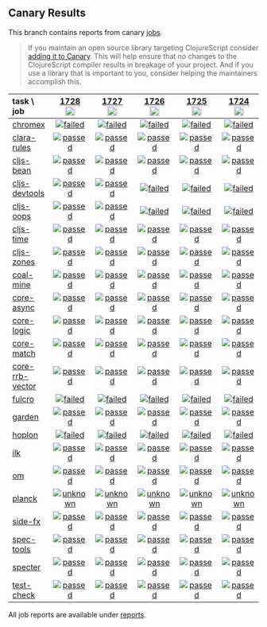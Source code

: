 ## Canary Results

This branch contains reports from canary [jobs](https://github.com/cljs-oss/canary/tree/jobs).

> If you maintain an open source library targeting ClojureScript consider [adding it to Canary](https://github.com/cljs-oss/canary/tree/master#how-to-participate). This will help ensure that no changes to the ClojureScript compiler results in breakage of your project. And if you use a library that is important to you, consider helping the maintainers accomplish this.

[//]: # (begin_overview_table)

| task \ job | <a href="reports/2021/03/25/job-001728-1.10.843-3fdaabed" title="job #1728&#xA;&#xA;job&#xA;&#xA;requested by BinaryAge Bot (@babot) on 2021-03-25T11:09:29Z">1728<br/><img width=20 height=20 src="https://avatars.githubusercontent.com/u/1476765?v=4&s=60"></a> | <a href="reports/2021/03/24/job-001727-1.10.843-3fdaabed" title="job #1727&#xA;&#xA;job&#xA;&#xA;requested by BinaryAge Bot (@babot) on 2021-03-24T11:12:36Z">1727<br/><img width=20 height=20 src="https://avatars.githubusercontent.com/u/1476765?v=4&s=60"></a> | <a href="reports/2021/03/23/job-001726-1.10.843-3fdaabed" title="job #1726&#xA;&#xA;job&#xA;&#xA;requested by BinaryAge Bot (@babot) on 2021-03-23T11:08:09Z">1726<br/><img width=20 height=20 src="https://avatars.githubusercontent.com/u/1476765?v=4&s=60"></a> | <a href="reports/2021/03/22/job-001725-1.10.843-3fdaabed" title="job #1725&#xA;&#xA;job&#xA;&#xA;requested by BinaryAge Bot (@babot) on 2021-03-22T11:08:18Z">1725<br/><img width=20 height=20 src="https://avatars.githubusercontent.com/u/1476765?v=4&s=60"></a> | <a href="reports/2021/03/21/job-001724-1.10.843-3fdaabed" title="job #1724&#xA;&#xA;job&#xA;&#xA;requested by BinaryAge Bot (@babot) on 2021-03-21T11:13:28Z">1724<br/><img width=20 height=20 src="https://avatars.githubusercontent.com/u/1476765?v=4&s=60"></a> | <a href="reports/2021/03/19/job-001722-1.10.843-3fdaabed" title="job #1722&#xA;&#xA;job&#xA;&#xA;requested by BinaryAge Bot (@babot) on 2021-03-19T11:10:19Z">1722<br/><img width=20 height=20 src="https://avatars.githubusercontent.com/u/1476765?v=4&s=60"></a> | <a href="reports/2021/03/17/job-001720-1.10.843-3fdaabed" title="job #1720&#xA;&#xA;job&#xA;&#xA;requested by BinaryAge Bot (@babot) on 2021-03-17T11:08:16Z">1720<br/><img width=20 height=20 src="https://avatars.githubusercontent.com/u/1476765?v=4&s=60"></a> | <a href="reports/2021/03/16/job-001719-1.10.839-a1fb2048" title="job #1719&#xA;&#xA;job&#xA;&#xA;requested by BinaryAge Bot (@babot) on 2021-03-16T11:08:22Z">1719<br/><img width=20 height=20 src="https://avatars.githubusercontent.com/u/1476765?v=4&s=60"></a> | <a href="reports/2021/03/15/job-001718-1.10.837-afbc4874" title="job #1718&#xA;&#xA;job&#xA;&#xA;requested by BinaryAge Bot (@babot) on 2021-03-15T11:08:03Z">1718<br/><img width=20 height=20 src="https://avatars.githubusercontent.com/u/1476765?v=4&s=60"></a> | <a href="reports/2021/03/14/job-001717-1.10.837-afbc4874" title="job #1717&#xA;&#xA;job&#xA;&#xA;requested by BinaryAge Bot (@babot) on 2021-03-14T11:08:11Z">1717<br/><img width=20 height=20 src="https://avatars.githubusercontent.com/u/1476765?v=4&s=60"></a> |
| :--- | :---: | :---: | :---: | :---: | :---: | :---: | :---: | :---: | :---: | :---: |
| [chromex](https://github.com/binaryage/chromex) | <a href="reports/2021/03/25/job-001728-1.10.843-3fdaabed#-chromex"><img title="failed" src="http://box.binaryage.com/s-failed.svg"><a> | <a href="reports/2021/03/24/job-001727-1.10.843-3fdaabed#-chromex"><img title="failed" src="http://box.binaryage.com/s-failed.svg"><a> | <a href="reports/2021/03/23/job-001726-1.10.843-3fdaabed#-chromex"><img title="failed" src="http://box.binaryage.com/s-failed.svg"><a> | <a href="reports/2021/03/22/job-001725-1.10.843-3fdaabed#-chromex"><img title="failed" src="http://box.binaryage.com/s-failed.svg"><a> | <a href="reports/2021/03/21/job-001724-1.10.843-3fdaabed#-chromex"><img title="failed" src="http://box.binaryage.com/s-failed.svg"><a> | <a href="reports/2021/03/19/job-001722-1.10.843-3fdaabed#-chromex"><img title="failed" src="http://box.binaryage.com/s-failed.svg"><a> | <a href="reports/2021/03/17/job-001720-1.10.843-3fdaabed#-chromex"><img title="failed" src="http://box.binaryage.com/s-failed.svg"><a> | <a href="reports/2021/03/16/job-001719-1.10.839-a1fb2048#-chromex"><img title="failed" src="http://box.binaryage.com/s-failed.svg"><a> | <a href="reports/2021/03/15/job-001718-1.10.837-afbc4874#-chromex"><img title="failed" src="http://box.binaryage.com/s-failed.svg"><a> | <a href="reports/2021/03/14/job-001717-1.10.837-afbc4874#-chromex"><img title="failed" src="http://box.binaryage.com/s-failed.svg"><a> |
| [clara-rules](https://github.com/cerner/clara-rules) | <a href="reports/2021/03/25/job-001728-1.10.843-3fdaabed#-clara-rules"><img title="passed" src="http://box.binaryage.com/s-passed.svg"><a> | <a href="reports/2021/03/24/job-001727-1.10.843-3fdaabed#-clara-rules"><img title="passed" src="http://box.binaryage.com/s-passed.svg"><a> | <a href="reports/2021/03/23/job-001726-1.10.843-3fdaabed#-clara-rules"><img title="passed" src="http://box.binaryage.com/s-passed.svg"><a> | <a href="reports/2021/03/22/job-001725-1.10.843-3fdaabed#-clara-rules"><img title="passed" src="http://box.binaryage.com/s-passed.svg"><a> | <a href="reports/2021/03/21/job-001724-1.10.843-3fdaabed#-clara-rules"><img title="passed" src="http://box.binaryage.com/s-passed.svg"><a> | <a href="reports/2021/03/19/job-001722-1.10.843-3fdaabed#-clara-rules"><img title="passed" src="http://box.binaryage.com/s-passed.svg"><a> | <a href="reports/2021/03/17/job-001720-1.10.843-3fdaabed#-clara-rules"><img title="passed" src="http://box.binaryage.com/s-passed.svg"><a> | <a href="reports/2021/03/16/job-001719-1.10.839-a1fb2048#-clara-rules"><img title="passed" src="http://box.binaryage.com/s-passed.svg"><a> | <a href="reports/2021/03/15/job-001718-1.10.837-afbc4874#-clara-rules"><img title="passed" src="http://box.binaryage.com/s-passed.svg"><a> | <a href="reports/2021/03/14/job-001717-1.10.837-afbc4874#-clara-rules"><img title="passed" src="http://box.binaryage.com/s-passed.svg"><a> |
| [cljs-bean](https://github.com/mfikes/cljs-bean) | <a href="reports/2021/03/25/job-001728-1.10.843-3fdaabed#-cljs-bean"><img title="passed" src="http://box.binaryage.com/s-passed.svg"><a> | <a href="reports/2021/03/24/job-001727-1.10.843-3fdaabed#-cljs-bean"><img title="passed" src="http://box.binaryage.com/s-passed.svg"><a> | <a href="reports/2021/03/23/job-001726-1.10.843-3fdaabed#-cljs-bean"><img title="passed" src="http://box.binaryage.com/s-passed.svg"><a> | <a href="reports/2021/03/22/job-001725-1.10.843-3fdaabed#-cljs-bean"><img title="passed" src="http://box.binaryage.com/s-passed.svg"><a> | <a href="reports/2021/03/21/job-001724-1.10.843-3fdaabed#-cljs-bean"><img title="passed" src="http://box.binaryage.com/s-passed.svg"><a> | <a href="reports/2021/03/19/job-001722-1.10.843-3fdaabed#-cljs-bean"><img title="passed" src="http://box.binaryage.com/s-passed.svg"><a> | <a href="reports/2021/03/17/job-001720-1.10.843-3fdaabed#-cljs-bean"><img title="passed" src="http://box.binaryage.com/s-passed.svg"><a> | <a href="reports/2021/03/16/job-001719-1.10.839-a1fb2048#-cljs-bean"><img title="passed" src="http://box.binaryage.com/s-passed.svg"><a> | <a href="reports/2021/03/15/job-001718-1.10.837-afbc4874#-cljs-bean"><img title="passed" src="http://box.binaryage.com/s-passed.svg"><a> | <a href="reports/2021/03/14/job-001717-1.10.837-afbc4874#-cljs-bean"><img title="passed" src="http://box.binaryage.com/s-passed.svg"><a> |
| [cljs-devtools](https://github.com/binaryage/cljs-devtools) | <a href="reports/2021/03/25/job-001728-1.10.843-3fdaabed#-cljs-devtools"><img title="passed" src="http://box.binaryage.com/s-passed.svg"><a> | <a href="reports/2021/03/24/job-001727-1.10.843-3fdaabed#-cljs-devtools"><img title="passed" src="http://box.binaryage.com/s-passed.svg"><a> | <a href="reports/2021/03/23/job-001726-1.10.843-3fdaabed#-cljs-devtools"><img title="failed" src="http://box.binaryage.com/s-failed.svg"><a> | <a href="reports/2021/03/22/job-001725-1.10.843-3fdaabed#-cljs-devtools"><img title="failed" src="http://box.binaryage.com/s-failed.svg"><a> | <a href="reports/2021/03/21/job-001724-1.10.843-3fdaabed#-cljs-devtools"><img title="failed" src="http://box.binaryage.com/s-failed.svg"><a> | <a href="reports/2021/03/19/job-001722-1.10.843-3fdaabed#-cljs-devtools"><img title="failed" src="http://box.binaryage.com/s-failed.svg"><a> | <a href="reports/2021/03/17/job-001720-1.10.843-3fdaabed#-cljs-devtools"><img title="failed" src="http://box.binaryage.com/s-failed.svg"><a> | <a href="reports/2021/03/16/job-001719-1.10.839-a1fb2048#-cljs-devtools"><img title="failed" src="http://box.binaryage.com/s-failed.svg"><a> | <a href="reports/2021/03/15/job-001718-1.10.837-afbc4874#-cljs-devtools"><img title="failed" src="http://box.binaryage.com/s-failed.svg"><a> | <a href="reports/2021/03/14/job-001717-1.10.837-afbc4874#-cljs-devtools"><img title="failed" src="http://box.binaryage.com/s-failed.svg"><a> |
| [cljs-oops](https://github.com/binaryage/cljs-oops) | <a href="reports/2021/03/25/job-001728-1.10.843-3fdaabed#-cljs-oops"><img title="passed" src="http://box.binaryage.com/s-passed.svg"><a> | <a href="reports/2021/03/24/job-001727-1.10.843-3fdaabed#-cljs-oops"><img title="passed" src="http://box.binaryage.com/s-passed.svg"><a> | <a href="reports/2021/03/23/job-001726-1.10.843-3fdaabed#-cljs-oops"><img title="failed" src="http://box.binaryage.com/s-failed.svg"><a> | <a href="reports/2021/03/22/job-001725-1.10.843-3fdaabed#-cljs-oops"><img title="failed" src="http://box.binaryage.com/s-failed.svg"><a> | <a href="reports/2021/03/21/job-001724-1.10.843-3fdaabed#-cljs-oops"><img title="failed" src="http://box.binaryage.com/s-failed.svg"><a> | <a href="reports/2021/03/19/job-001722-1.10.843-3fdaabed#-cljs-oops"><img title="failed" src="http://box.binaryage.com/s-failed.svg"><a> | <a href="reports/2021/03/17/job-001720-1.10.843-3fdaabed#-cljs-oops"><img title="failed" src="http://box.binaryage.com/s-failed.svg"><a> | <a href="reports/2021/03/16/job-001719-1.10.839-a1fb2048#-cljs-oops"><img title="failed" src="http://box.binaryage.com/s-failed.svg"><a> | <a href="reports/2021/03/15/job-001718-1.10.837-afbc4874#-cljs-oops"><img title="failed" src="http://box.binaryage.com/s-failed.svg"><a> | <a href="reports/2021/03/14/job-001717-1.10.837-afbc4874#-cljs-oops"><img title="failed" src="http://box.binaryage.com/s-failed.svg"><a> |
| [cljs-time](https://github.com/andrewmcveigh/cljs-time) | <a href="reports/2021/03/25/job-001728-1.10.843-3fdaabed#-cljs-time"><img title="passed" src="http://box.binaryage.com/s-passed.svg"><a> | <a href="reports/2021/03/24/job-001727-1.10.843-3fdaabed#-cljs-time"><img title="passed" src="http://box.binaryage.com/s-passed.svg"><a> | <a href="reports/2021/03/23/job-001726-1.10.843-3fdaabed#-cljs-time"><img title="passed" src="http://box.binaryage.com/s-passed.svg"><a> | <a href="reports/2021/03/22/job-001725-1.10.843-3fdaabed#-cljs-time"><img title="passed" src="http://box.binaryage.com/s-passed.svg"><a> | <a href="reports/2021/03/21/job-001724-1.10.843-3fdaabed#-cljs-time"><img title="passed" src="http://box.binaryage.com/s-passed.svg"><a> | <a href="reports/2021/03/19/job-001722-1.10.843-3fdaabed#-cljs-time"><img title="passed" src="http://box.binaryage.com/s-passed.svg"><a> | <a href="reports/2021/03/17/job-001720-1.10.843-3fdaabed#-cljs-time"><img title="passed" src="http://box.binaryage.com/s-passed.svg"><a> | <a href="reports/2021/03/16/job-001719-1.10.839-a1fb2048#-cljs-time"><img title="passed" src="http://box.binaryage.com/s-passed.svg"><a> | <a href="reports/2021/03/15/job-001718-1.10.837-afbc4874#-cljs-time"><img title="passed" src="http://box.binaryage.com/s-passed.svg"><a> | <a href="reports/2021/03/14/job-001717-1.10.837-afbc4874#-cljs-time"><img title="passed" src="http://box.binaryage.com/s-passed.svg"><a> |
| [cljs-zones](https://github.com/binaryage/cljs-zones) | <a href="reports/2021/03/25/job-001728-1.10.843-3fdaabed#-cljs-zones"><img title="passed" src="http://box.binaryage.com/s-passed.svg"><a> | <a href="reports/2021/03/24/job-001727-1.10.843-3fdaabed#-cljs-zones"><img title="passed" src="http://box.binaryage.com/s-passed.svg"><a> | <a href="reports/2021/03/23/job-001726-1.10.843-3fdaabed#-cljs-zones"><img title="passed" src="http://box.binaryage.com/s-passed.svg"><a> | <a href="reports/2021/03/22/job-001725-1.10.843-3fdaabed#-cljs-zones"><img title="passed" src="http://box.binaryage.com/s-passed.svg"><a> | <a href="reports/2021/03/21/job-001724-1.10.843-3fdaabed#-cljs-zones"><img title="passed" src="http://box.binaryage.com/s-passed.svg"><a> | <a href="reports/2021/03/19/job-001722-1.10.843-3fdaabed#-cljs-zones"><img title="passed" src="http://box.binaryage.com/s-passed.svg"><a> | <a href="reports/2021/03/17/job-001720-1.10.843-3fdaabed#-cljs-zones"><img title="passed" src="http://box.binaryage.com/s-passed.svg"><a> | <a href="reports/2021/03/16/job-001719-1.10.839-a1fb2048#-cljs-zones"><img title="passed" src="http://box.binaryage.com/s-passed.svg"><a> | <a href="reports/2021/03/15/job-001718-1.10.837-afbc4874#-cljs-zones"><img title="passed" src="http://box.binaryage.com/s-passed.svg"><a> | <a href="reports/2021/03/14/job-001717-1.10.837-afbc4874#-cljs-zones"><img title="passed" src="http://box.binaryage.com/s-passed.svg"><a> |
| [coal-mine](https://github.com/mfikes/coal-mine) | <a href="reports/2021/03/25/job-001728-1.10.843-3fdaabed#-coal-mine"><img title="passed" src="http://box.binaryage.com/s-passed.svg"><a> | <a href="reports/2021/03/24/job-001727-1.10.843-3fdaabed#-coal-mine"><img title="passed" src="http://box.binaryage.com/s-passed.svg"><a> | <a href="reports/2021/03/23/job-001726-1.10.843-3fdaabed#-coal-mine"><img title="passed" src="http://box.binaryage.com/s-passed.svg"><a> | <a href="reports/2021/03/22/job-001725-1.10.843-3fdaabed#-coal-mine"><img title="passed" src="http://box.binaryage.com/s-passed.svg"><a> | <a href="reports/2021/03/21/job-001724-1.10.843-3fdaabed#-coal-mine"><img title="passed" src="http://box.binaryage.com/s-passed.svg"><a> | <a href="reports/2021/03/19/job-001722-1.10.843-3fdaabed#-coal-mine"><img title="passed" src="http://box.binaryage.com/s-passed.svg"><a> | <a href="reports/2021/03/17/job-001720-1.10.843-3fdaabed#-coal-mine"><img title="passed" src="http://box.binaryage.com/s-passed.svg"><a> | <a href="reports/2021/03/16/job-001719-1.10.839-a1fb2048#-coal-mine"><img title="passed" src="http://box.binaryage.com/s-passed.svg"><a> | <a href="reports/2021/03/15/job-001718-1.10.837-afbc4874#-coal-mine"><img title="passed" src="http://box.binaryage.com/s-passed.svg"><a> | <a href="reports/2021/03/14/job-001717-1.10.837-afbc4874#-coal-mine"><img title="passed" src="http://box.binaryage.com/s-passed.svg"><a> |
| [core-async](https://github.com/clojure/core.async) | <a href="reports/2021/03/25/job-001728-1.10.843-3fdaabed#-core-async"><img title="passed" src="http://box.binaryage.com/s-passed.svg"><a> | <a href="reports/2021/03/24/job-001727-1.10.843-3fdaabed#-core-async"><img title="passed" src="http://box.binaryage.com/s-passed.svg"><a> | <a href="reports/2021/03/23/job-001726-1.10.843-3fdaabed#-core-async"><img title="passed" src="http://box.binaryage.com/s-passed.svg"><a> | <a href="reports/2021/03/22/job-001725-1.10.843-3fdaabed#-core-async"><img title="passed" src="http://box.binaryage.com/s-passed.svg"><a> | <a href="reports/2021/03/21/job-001724-1.10.843-3fdaabed#-core-async"><img title="passed" src="http://box.binaryage.com/s-passed.svg"><a> | <a href="reports/2021/03/19/job-001722-1.10.843-3fdaabed#-core-async"><img title="passed" src="http://box.binaryage.com/s-passed.svg"><a> | <a href="reports/2021/03/17/job-001720-1.10.843-3fdaabed#-core-async"><img title="passed" src="http://box.binaryage.com/s-passed.svg"><a> | <a href="reports/2021/03/16/job-001719-1.10.839-a1fb2048#-core-async"><img title="passed" src="http://box.binaryage.com/s-passed.svg"><a> | <a href="reports/2021/03/15/job-001718-1.10.837-afbc4874#-core-async"><img title="passed" src="http://box.binaryage.com/s-passed.svg"><a> | <a href="reports/2021/03/14/job-001717-1.10.837-afbc4874#-core-async"><img title="passed" src="http://box.binaryage.com/s-passed.svg"><a> |
| [core-logic](https://github.com/clojure/core.logic) | <a href="reports/2021/03/25/job-001728-1.10.843-3fdaabed#-core-logic"><img title="passed" src="http://box.binaryage.com/s-passed.svg"><a> | <a href="reports/2021/03/24/job-001727-1.10.843-3fdaabed#-core-logic"><img title="passed" src="http://box.binaryage.com/s-passed.svg"><a> | <a href="reports/2021/03/23/job-001726-1.10.843-3fdaabed#-core-logic"><img title="passed" src="http://box.binaryage.com/s-passed.svg"><a> | <a href="reports/2021/03/22/job-001725-1.10.843-3fdaabed#-core-logic"><img title="passed" src="http://box.binaryage.com/s-passed.svg"><a> | <a href="reports/2021/03/21/job-001724-1.10.843-3fdaabed#-core-logic"><img title="passed" src="http://box.binaryage.com/s-passed.svg"><a> | <a href="reports/2021/03/19/job-001722-1.10.843-3fdaabed#-core-logic"><img title="passed" src="http://box.binaryage.com/s-passed.svg"><a> | <a href="reports/2021/03/17/job-001720-1.10.843-3fdaabed#-core-logic"><img title="passed" src="http://box.binaryage.com/s-passed.svg"><a> | <a href="reports/2021/03/16/job-001719-1.10.839-a1fb2048#-core-logic"><img title="passed" src="http://box.binaryage.com/s-passed.svg"><a> | <a href="reports/2021/03/15/job-001718-1.10.837-afbc4874#-core-logic"><img title="passed" src="http://box.binaryage.com/s-passed.svg"><a> | <a href="reports/2021/03/14/job-001717-1.10.837-afbc4874#-core-logic"><img title="passed" src="http://box.binaryage.com/s-passed.svg"><a> |
| [core-match](https://github.com/clojure/core.match) | <a href="reports/2021/03/25/job-001728-1.10.843-3fdaabed#-core-match"><img title="passed" src="http://box.binaryage.com/s-passed.svg"><a> | <a href="reports/2021/03/24/job-001727-1.10.843-3fdaabed#-core-match"><img title="passed" src="http://box.binaryage.com/s-passed.svg"><a> | <a href="reports/2021/03/23/job-001726-1.10.843-3fdaabed#-core-match"><img title="passed" src="http://box.binaryage.com/s-passed.svg"><a> | <a href="reports/2021/03/22/job-001725-1.10.843-3fdaabed#-core-match"><img title="passed" src="http://box.binaryage.com/s-passed.svg"><a> | <a href="reports/2021/03/21/job-001724-1.10.843-3fdaabed#-core-match"><img title="passed" src="http://box.binaryage.com/s-passed.svg"><a> | <a href="reports/2021/03/19/job-001722-1.10.843-3fdaabed#-core-match"><img title="passed" src="http://box.binaryage.com/s-passed.svg"><a> | <a href="reports/2021/03/17/job-001720-1.10.843-3fdaabed#-core-match"><img title="passed" src="http://box.binaryage.com/s-passed.svg"><a> | <a href="reports/2021/03/16/job-001719-1.10.839-a1fb2048#-core-match"><img title="passed" src="http://box.binaryage.com/s-passed.svg"><a> | <a href="reports/2021/03/15/job-001718-1.10.837-afbc4874#-core-match"><img title="passed" src="http://box.binaryage.com/s-passed.svg"><a> | <a href="reports/2021/03/14/job-001717-1.10.837-afbc4874#-core-match"><img title="passed" src="http://box.binaryage.com/s-passed.svg"><a> |
| [core-rrb-vector](https://github.com/clojure/core.rrb-vector) | <a href="reports/2021/03/25/job-001728-1.10.843-3fdaabed#-core-rrb-vector"><img title="passed" src="http://box.binaryage.com/s-passed.svg"><a> | <a href="reports/2021/03/24/job-001727-1.10.843-3fdaabed#-core-rrb-vector"><img title="passed" src="http://box.binaryage.com/s-passed.svg"><a> | <a href="reports/2021/03/23/job-001726-1.10.843-3fdaabed#-core-rrb-vector"><img title="passed" src="http://box.binaryage.com/s-passed.svg"><a> | <a href="reports/2021/03/22/job-001725-1.10.843-3fdaabed#-core-rrb-vector"><img title="passed" src="http://box.binaryage.com/s-passed.svg"><a> | <a href="reports/2021/03/21/job-001724-1.10.843-3fdaabed#-core-rrb-vector"><img title="passed" src="http://box.binaryage.com/s-passed.svg"><a> | <a href="reports/2021/03/19/job-001722-1.10.843-3fdaabed#-core-rrb-vector"><img title="passed" src="http://box.binaryage.com/s-passed.svg"><a> | <a href="reports/2021/03/17/job-001720-1.10.843-3fdaabed#-core-rrb-vector"><img title="passed" src="http://box.binaryage.com/s-passed.svg"><a> | <a href="reports/2021/03/16/job-001719-1.10.839-a1fb2048#-core-rrb-vector"><img title="passed" src="http://box.binaryage.com/s-passed.svg"><a> | <a href="reports/2021/03/15/job-001718-1.10.837-afbc4874#-core-rrb-vector"><img title="passed" src="http://box.binaryage.com/s-passed.svg"><a> | <a href="reports/2021/03/14/job-001717-1.10.837-afbc4874#-core-rrb-vector"><img title="passed" src="http://box.binaryage.com/s-passed.svg"><a> |
| [fulcro](https://github.com/fulcrologic/fulcro) | <a href="reports/2021/03/25/job-001728-1.10.843-3fdaabed#-fulcro"><img title="failed" src="http://box.binaryage.com/s-failed.svg"><a> | <a href="reports/2021/03/24/job-001727-1.10.843-3fdaabed#-fulcro"><img title="failed" src="http://box.binaryage.com/s-failed.svg"><a> | <a href="reports/2021/03/23/job-001726-1.10.843-3fdaabed#-fulcro"><img title="failed" src="http://box.binaryage.com/s-failed.svg"><a> | <a href="reports/2021/03/22/job-001725-1.10.843-3fdaabed#-fulcro"><img title="failed" src="http://box.binaryage.com/s-failed.svg"><a> | <a href="reports/2021/03/21/job-001724-1.10.843-3fdaabed#-fulcro"><img title="failed" src="http://box.binaryage.com/s-failed.svg"><a> | <a href="reports/2021/03/19/job-001722-1.10.843-3fdaabed#-fulcro"><img title="failed" src="http://box.binaryage.com/s-failed.svg"><a> | <a href="reports/2021/03/17/job-001720-1.10.843-3fdaabed#-fulcro"><img title="failed" src="http://box.binaryage.com/s-failed.svg"><a> | <a href="reports/2021/03/16/job-001719-1.10.839-a1fb2048#-fulcro"><img title="failed" src="http://box.binaryage.com/s-failed.svg"><a> | <a href="reports/2021/03/15/job-001718-1.10.837-afbc4874#-fulcro"><img title="failed" src="http://box.binaryage.com/s-failed.svg"><a> | <a href="reports/2021/03/14/job-001717-1.10.837-afbc4874#-fulcro"><img title="failed" src="http://box.binaryage.com/s-failed.svg"><a> |
| [garden](https://github.com/noprompt/garden) | <a href="reports/2021/03/25/job-001728-1.10.843-3fdaabed#-garden"><img title="passed" src="http://box.binaryage.com/s-passed.svg"><a> | <a href="reports/2021/03/24/job-001727-1.10.843-3fdaabed#-garden"><img title="passed" src="http://box.binaryage.com/s-passed.svg"><a> | <a href="reports/2021/03/23/job-001726-1.10.843-3fdaabed#-garden"><img title="passed" src="http://box.binaryage.com/s-passed.svg"><a> | <a href="reports/2021/03/22/job-001725-1.10.843-3fdaabed#-garden"><img title="passed" src="http://box.binaryage.com/s-passed.svg"><a> | <a href="reports/2021/03/21/job-001724-1.10.843-3fdaabed#-garden"><img title="passed" src="http://box.binaryage.com/s-passed.svg"><a> | <a href="reports/2021/03/19/job-001722-1.10.843-3fdaabed#-garden"><img title="passed" src="http://box.binaryage.com/s-passed.svg"><a> | <a href="reports/2021/03/17/job-001720-1.10.843-3fdaabed#-garden"><img title="passed" src="http://box.binaryage.com/s-passed.svg"><a> | <a href="reports/2021/03/16/job-001719-1.10.839-a1fb2048#-garden"><img title="passed" src="http://box.binaryage.com/s-passed.svg"><a> | <a href="reports/2021/03/15/job-001718-1.10.837-afbc4874#-garden"><img title="passed" src="http://box.binaryage.com/s-passed.svg"><a> | <a href="reports/2021/03/14/job-001717-1.10.837-afbc4874#-garden"><img title="passed" src="http://box.binaryage.com/s-passed.svg"><a> |
| [hoplon](https://github.com/hoplon/hoplon) | <a href="reports/2021/03/25/job-001728-1.10.843-3fdaabed#-hoplon"><img title="failed" src="http://box.binaryage.com/s-failed.svg"><a> | <a href="reports/2021/03/24/job-001727-1.10.843-3fdaabed#-hoplon"><img title="failed" src="http://box.binaryage.com/s-failed.svg"><a> | <a href="reports/2021/03/23/job-001726-1.10.843-3fdaabed#-hoplon"><img title="failed" src="http://box.binaryage.com/s-failed.svg"><a> | <a href="reports/2021/03/22/job-001725-1.10.843-3fdaabed#-hoplon"><img title="failed" src="http://box.binaryage.com/s-failed.svg"><a> | <a href="reports/2021/03/21/job-001724-1.10.843-3fdaabed#-hoplon"><img title="failed" src="http://box.binaryage.com/s-failed.svg"><a> | <a href="reports/2021/03/19/job-001722-1.10.843-3fdaabed#-hoplon"><img title="failed" src="http://box.binaryage.com/s-failed.svg"><a> | <a href="reports/2021/03/17/job-001720-1.10.843-3fdaabed#-hoplon"><img title="failed" src="http://box.binaryage.com/s-failed.svg"><a> | <a href="reports/2021/03/16/job-001719-1.10.839-a1fb2048#-hoplon"><img title="failed" src="http://box.binaryage.com/s-failed.svg"><a> | <a href="reports/2021/03/15/job-001718-1.10.837-afbc4874#-hoplon"><img title="failed" src="http://box.binaryage.com/s-failed.svg"><a> | <a href="reports/2021/03/14/job-001717-1.10.837-afbc4874#-hoplon"><img title="failed" src="http://box.binaryage.com/s-failed.svg"><a> |
| [ilk](https://github.com/mfikes/ilk) | <a href="reports/2021/03/25/job-001728-1.10.843-3fdaabed#-ilk"><img title="passed" src="http://box.binaryage.com/s-passed.svg"><a> | <a href="reports/2021/03/24/job-001727-1.10.843-3fdaabed#-ilk"><img title="passed" src="http://box.binaryage.com/s-passed.svg"><a> | <a href="reports/2021/03/23/job-001726-1.10.843-3fdaabed#-ilk"><img title="passed" src="http://box.binaryage.com/s-passed.svg"><a> | <a href="reports/2021/03/22/job-001725-1.10.843-3fdaabed#-ilk"><img title="passed" src="http://box.binaryage.com/s-passed.svg"><a> | <a href="reports/2021/03/21/job-001724-1.10.843-3fdaabed#-ilk"><img title="passed" src="http://box.binaryage.com/s-passed.svg"><a> | <a href="reports/2021/03/19/job-001722-1.10.843-3fdaabed#-ilk"><img title="passed" src="http://box.binaryage.com/s-passed.svg"><a> | <a href="reports/2021/03/17/job-001720-1.10.843-3fdaabed#-ilk"><img title="passed" src="http://box.binaryage.com/s-passed.svg"><a> | <a href="reports/2021/03/16/job-001719-1.10.839-a1fb2048#-ilk"><img title="passed" src="http://box.binaryage.com/s-passed.svg"><a> | <a href="reports/2021/03/15/job-001718-1.10.837-afbc4874#-ilk"><img title="passed" src="http://box.binaryage.com/s-passed.svg"><a> | <a href="reports/2021/03/14/job-001717-1.10.837-afbc4874#-ilk"><img title="passed" src="http://box.binaryage.com/s-passed.svg"><a> |
| [om](https://github.com/omcljs/om) | <a href="reports/2021/03/25/job-001728-1.10.843-3fdaabed#-om"><img title="passed" src="http://box.binaryage.com/s-passed.svg"><a> | <a href="reports/2021/03/24/job-001727-1.10.843-3fdaabed#-om"><img title="passed" src="http://box.binaryage.com/s-passed.svg"><a> | <a href="reports/2021/03/23/job-001726-1.10.843-3fdaabed#-om"><img title="passed" src="http://box.binaryage.com/s-passed.svg"><a> | <a href="reports/2021/03/22/job-001725-1.10.843-3fdaabed#-om"><img title="passed" src="http://box.binaryage.com/s-passed.svg"><a> | <a href="reports/2021/03/21/job-001724-1.10.843-3fdaabed#-om"><img title="passed" src="http://box.binaryage.com/s-passed.svg"><a> | <a href="reports/2021/03/19/job-001722-1.10.843-3fdaabed#-om"><img title="passed" src="http://box.binaryage.com/s-passed.svg"><a> | <a href="reports/2021/03/17/job-001720-1.10.843-3fdaabed#-om"><img title="passed" src="http://box.binaryage.com/s-passed.svg"><a> | <a href="reports/2021/03/16/job-001719-1.10.839-a1fb2048#-om"><img title="passed" src="http://box.binaryage.com/s-passed.svg"><a> | <a href="reports/2021/03/15/job-001718-1.10.837-afbc4874#-om"><img title="passed" src="http://box.binaryage.com/s-passed.svg"><a> | <a href="reports/2021/03/14/job-001717-1.10.837-afbc4874#-om"><img title="passed" src="http://box.binaryage.com/s-passed.svg"><a> |
| [planck](https://github.com/planck-repl/planck) | <a href="reports/2021/03/25/job-001728-1.10.843-3fdaabed#-planck"><img title="unknown" src="http://box.binaryage.com/s-unknown.svg"><a> | <a href="reports/2021/03/24/job-001727-1.10.843-3fdaabed#-planck"><img title="unknown" src="http://box.binaryage.com/s-unknown.svg"><a> | <a href="reports/2021/03/23/job-001726-1.10.843-3fdaabed#-planck"><img title="unknown" src="http://box.binaryage.com/s-unknown.svg"><a> | <a href="reports/2021/03/22/job-001725-1.10.843-3fdaabed#-planck"><img title="unknown" src="http://box.binaryage.com/s-unknown.svg"><a> | <a href="reports/2021/03/21/job-001724-1.10.843-3fdaabed#-planck"><img title="unknown" src="http://box.binaryage.com/s-unknown.svg"><a> | <a href="reports/2021/03/19/job-001722-1.10.843-3fdaabed#-planck"><img title="unknown" src="http://box.binaryage.com/s-unknown.svg"><a> | <a href="reports/2021/03/17/job-001720-1.10.843-3fdaabed#-planck"><img title="unknown" src="http://box.binaryage.com/s-unknown.svg"><a> | <a href="reports/2021/03/16/job-001719-1.10.839-a1fb2048#-planck"><img title="unknown" src="http://box.binaryage.com/s-unknown.svg"><a> | <a href="reports/2021/03/15/job-001718-1.10.837-afbc4874#-planck"><img title="unknown" src="http://box.binaryage.com/s-unknown.svg"><a> | <a href="reports/2021/03/14/job-001717-1.10.837-afbc4874#-planck"><img title="unknown" src="http://box.binaryage.com/s-unknown.svg"><a> |
| [side-fx](https://github.com/cljsrn/side-fx) | <a href="reports/2021/03/25/job-001728-1.10.843-3fdaabed#-side-fx"><img title="passed" src="http://box.binaryage.com/s-passed.svg"><a> | <a href="reports/2021/03/24/job-001727-1.10.843-3fdaabed#-side-fx"><img title="passed" src="http://box.binaryage.com/s-passed.svg"><a> | <a href="reports/2021/03/23/job-001726-1.10.843-3fdaabed#-side-fx"><img title="passed" src="http://box.binaryage.com/s-passed.svg"><a> | <a href="reports/2021/03/22/job-001725-1.10.843-3fdaabed#-side-fx"><img title="passed" src="http://box.binaryage.com/s-passed.svg"><a> | <a href="reports/2021/03/21/job-001724-1.10.843-3fdaabed#-side-fx"><img title="passed" src="http://box.binaryage.com/s-passed.svg"><a> | <a href="reports/2021/03/19/job-001722-1.10.843-3fdaabed#-side-fx"><img title="passed" src="http://box.binaryage.com/s-passed.svg"><a> | <a href="reports/2021/03/17/job-001720-1.10.843-3fdaabed#-side-fx"><img title="passed" src="http://box.binaryage.com/s-passed.svg"><a> | <a href="reports/2021/03/16/job-001719-1.10.839-a1fb2048#-side-fx"><img title="passed" src="http://box.binaryage.com/s-passed.svg"><a> | <a href="reports/2021/03/15/job-001718-1.10.837-afbc4874#-side-fx"><img title="passed" src="http://box.binaryage.com/s-passed.svg"><a> | <a href="reports/2021/03/14/job-001717-1.10.837-afbc4874#-side-fx"><img title="passed" src="http://box.binaryage.com/s-passed.svg"><a> |
| [spec-tools](https://github.com/metosin/spec-tools) | <a href="reports/2021/03/25/job-001728-1.10.843-3fdaabed#-spec-tools"><img title="passed" src="http://box.binaryage.com/s-passed.svg"><a> | <a href="reports/2021/03/24/job-001727-1.10.843-3fdaabed#-spec-tools"><img title="passed" src="http://box.binaryage.com/s-passed.svg"><a> | <a href="reports/2021/03/23/job-001726-1.10.843-3fdaabed#-spec-tools"><img title="passed" src="http://box.binaryage.com/s-passed.svg"><a> | <a href="reports/2021/03/22/job-001725-1.10.843-3fdaabed#-spec-tools"><img title="passed" src="http://box.binaryage.com/s-passed.svg"><a> | <a href="reports/2021/03/21/job-001724-1.10.843-3fdaabed#-spec-tools"><img title="passed" src="http://box.binaryage.com/s-passed.svg"><a> | <a href="reports/2021/03/19/job-001722-1.10.843-3fdaabed#-spec-tools"><img title="passed" src="http://box.binaryage.com/s-passed.svg"><a> | <a href="reports/2021/03/17/job-001720-1.10.843-3fdaabed#-spec-tools"><img title="passed" src="http://box.binaryage.com/s-passed.svg"><a> | <a href="reports/2021/03/16/job-001719-1.10.839-a1fb2048#-spec-tools"><img title="passed" src="http://box.binaryage.com/s-passed.svg"><a> | <a href="reports/2021/03/15/job-001718-1.10.837-afbc4874#-spec-tools"><img title="passed" src="http://box.binaryage.com/s-passed.svg"><a> | <a href="reports/2021/03/14/job-001717-1.10.837-afbc4874#-spec-tools"><img title="passed" src="http://box.binaryage.com/s-passed.svg"><a> |
| [specter](https://github.com/nathanmarz/specter) | <a href="reports/2021/03/25/job-001728-1.10.843-3fdaabed#-specter"><img title="passed" src="http://box.binaryage.com/s-passed.svg"><a> | <a href="reports/2021/03/24/job-001727-1.10.843-3fdaabed#-specter"><img title="passed" src="http://box.binaryage.com/s-passed.svg"><a> | <a href="reports/2021/03/23/job-001726-1.10.843-3fdaabed#-specter"><img title="passed" src="http://box.binaryage.com/s-passed.svg"><a> | <a href="reports/2021/03/22/job-001725-1.10.843-3fdaabed#-specter"><img title="passed" src="http://box.binaryage.com/s-passed.svg"><a> | <a href="reports/2021/03/21/job-001724-1.10.843-3fdaabed#-specter"><img title="passed" src="http://box.binaryage.com/s-passed.svg"><a> | <a href="reports/2021/03/19/job-001722-1.10.843-3fdaabed#-specter"><img title="passed" src="http://box.binaryage.com/s-passed.svg"><a> | <a href="reports/2021/03/17/job-001720-1.10.843-3fdaabed#-specter"><img title="passed" src="http://box.binaryage.com/s-passed.svg"><a> | <a href="reports/2021/03/16/job-001719-1.10.839-a1fb2048#-specter"><img title="passed" src="http://box.binaryage.com/s-passed.svg"><a> | <a href="reports/2021/03/15/job-001718-1.10.837-afbc4874#-specter"><img title="passed" src="http://box.binaryage.com/s-passed.svg"><a> | <a href="reports/2021/03/14/job-001717-1.10.837-afbc4874#-specter"><img title="passed" src="http://box.binaryage.com/s-passed.svg"><a> |
| [test-check](https://github.com/clojure/test.check) | <a href="reports/2021/03/25/job-001728-1.10.843-3fdaabed#-test-check"><img title="passed" src="http://box.binaryage.com/s-passed.svg"><a> | <a href="reports/2021/03/24/job-001727-1.10.843-3fdaabed#-test-check"><img title="passed" src="http://box.binaryage.com/s-passed.svg"><a> | <a href="reports/2021/03/23/job-001726-1.10.843-3fdaabed#-test-check"><img title="passed" src="http://box.binaryage.com/s-passed.svg"><a> | <a href="reports/2021/03/22/job-001725-1.10.843-3fdaabed#-test-check"><img title="passed" src="http://box.binaryage.com/s-passed.svg"><a> | <a href="reports/2021/03/21/job-001724-1.10.843-3fdaabed#-test-check"><img title="passed" src="http://box.binaryage.com/s-passed.svg"><a> | <a href="reports/2021/03/19/job-001722-1.10.843-3fdaabed#-test-check"><img title="passed" src="http://box.binaryage.com/s-passed.svg"><a> | <a href="reports/2021/03/17/job-001720-1.10.843-3fdaabed#-test-check"><img title="passed" src="http://box.binaryage.com/s-passed.svg"><a> | <a href="reports/2021/03/16/job-001719-1.10.839-a1fb2048#-test-check"><img title="passed" src="http://box.binaryage.com/s-passed.svg"><a> | <a href="reports/2021/03/15/job-001718-1.10.837-afbc4874#-test-check"><img title="passed" src="http://box.binaryage.com/s-passed.svg"><a> | <a href="reports/2021/03/14/job-001717-1.10.837-afbc4874#-test-check"><img title="passed" src="http://box.binaryage.com/s-passed.svg"><a> |

[//]: # (end_overview_table)

All job reports are available under [reports](reports).
